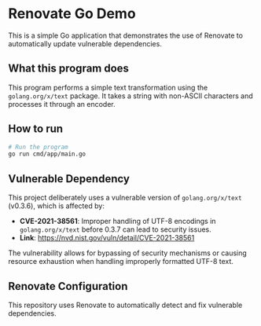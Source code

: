 # Renovate Go Demo

This is a simple Go application that demonstrates the use of Renovate to automatically update vulnerable dependencies.

## What this program does

This program performs a simple text transformation using the `golang.org/x/text` package. It takes a string with non-ASCII characters and processes it through an encoder.

## How to run

```bash
# Run the program
go run cmd/app/main.go
```

## Vulnerable Dependency

This project deliberately uses a vulnerable version of `golang.org/x/text` (v0.3.6), which is affected by:

- **CVE-2021-38561**: Improper handling of UTF-8 encodings in `golang.org/x/text` before 0.3.7 can lead to security issues.
- **Link**: https://nvd.nist.gov/vuln/detail/CVE-2021-38561

The vulnerability allows for bypassing of security mechanisms or causing resource exhaustion when handling improperly formatted UTF-8 text.

## Renovate Configuration

This repository uses Renovate to automatically detect and fix vulnerable dependencies.